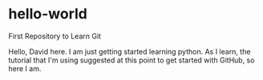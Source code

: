 # hello-world
First Repository to Learn Git

Hello, David here. I am just getting started learning python. As I learn, the tutorial that I'm using suggested at this point
to get started with GitHub, so here I am. 
